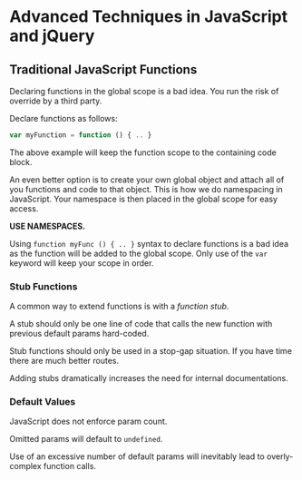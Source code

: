 # Advanced Techniques in JavaScript and jQuery

## Traditional JavaScript Functions

Declaring functions in the global scope is a bad idea.
You run the risk of override by a third party.

Declare functions as follows:

```JavaScript
var myFunction = function () { .. }
```

The above example will keep the function scope to the containing code block.

An even better option is to create your own global object and attach
all of you functions and code to that object. This is how we do
namespacing in JavaScript.  Your namespace is then placed in the
global scope for easy access.

**USE NAMESPACES.**

Using `function myFunc () { .. }` syntax to declare functions is a bad
idea as the function will be added to the global scope. Only use of
the `var` keyword will keep your scope in order.

### Stub Functions

A common way to extend functions is with a _function stub_.

A stub should only be one line of code that calls the new function with
previous default params hard-coded.

Stub functions should only be used in a stop-gap situation. If you have
time there are much better routes.

Adding stubs dramatically increases the need for internal documentations.

### Default Values

JavaScript does not enforce param count.

Omitted params will default to `undefined`.

Use of an excessive number of default params will inevitably lead to
overly-complex function calls.
